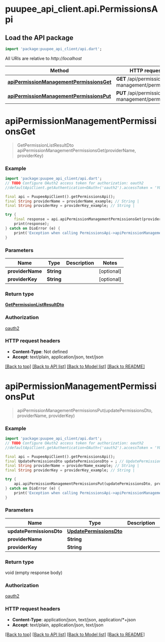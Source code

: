 # puupee_api_client.api.PermissionsApi

## Load the API package
```dart
import 'package:puupee_api_client/api.dart';
```

All URIs are relative to *http://localhost*

Method | HTTP request | Description
------------- | ------------- | -------------
[**apiPermissionManagementPermissionsGet**](PermissionsApi.md#apipermissionmanagementpermissionsget) | **GET** /api/permission-management/permissions | 
[**apiPermissionManagementPermissionsPut**](PermissionsApi.md#apipermissionmanagementpermissionsput) | **PUT** /api/permission-management/permissions | 


# **apiPermissionManagementPermissionsGet**
> GetPermissionListResultDto apiPermissionManagementPermissionsGet(providerName, providerKey)



### Example
```dart
import 'package:puupee_api_client/api.dart';
// TODO Configure OAuth2 access token for authorization: oauth2
//defaultApiClient.getAuthentication<OAuth>('oauth2').accessToken = 'YOUR_ACCESS_TOKEN';

final api = PuupeeApiClient().getPermissionsApi();
final String providerName = providerName_example; // String | 
final String providerKey = providerKey_example; // String | 

try {
    final response = api.apiPermissionManagementPermissionsGet(providerName, providerKey);
    print(response);
} catch on DioError (e) {
    print('Exception when calling PermissionsApi->apiPermissionManagementPermissionsGet: $e\n');
}
```

### Parameters

Name | Type | Description  | Notes
------------- | ------------- | ------------- | -------------
 **providerName** | **String**|  | [optional] 
 **providerKey** | **String**|  | [optional] 

### Return type

[**GetPermissionListResultDto**](GetPermissionListResultDto.md)

### Authorization

[oauth2](../README.md#oauth2)

### HTTP request headers

 - **Content-Type**: Not defined
 - **Accept**: text/plain, application/json, text/json

[[Back to top]](#) [[Back to API list]](../README.md#documentation-for-api-endpoints) [[Back to Model list]](../README.md#documentation-for-models) [[Back to README]](../README.md)

# **apiPermissionManagementPermissionsPut**
> apiPermissionManagementPermissionsPut(updatePermissionsDto, providerName, providerKey)



### Example
```dart
import 'package:puupee_api_client/api.dart';
// TODO Configure OAuth2 access token for authorization: oauth2
//defaultApiClient.getAuthentication<OAuth>('oauth2').accessToken = 'YOUR_ACCESS_TOKEN';

final api = PuupeeApiClient().getPermissionsApi();
final UpdatePermissionsDto updatePermissionsDto = ; // UpdatePermissionsDto | 
final String providerName = providerName_example; // String | 
final String providerKey = providerKey_example; // String | 

try {
    api.apiPermissionManagementPermissionsPut(updatePermissionsDto, providerName, providerKey);
} catch on DioError (e) {
    print('Exception when calling PermissionsApi->apiPermissionManagementPermissionsPut: $e\n');
}
```

### Parameters

Name | Type | Description  | Notes
------------- | ------------- | ------------- | -------------
 **updatePermissionsDto** | [**UpdatePermissionsDto**](UpdatePermissionsDto.md)|  | [optional] 
 **providerName** | **String**|  | [optional] 
 **providerKey** | **String**|  | [optional] 

### Return type

void (empty response body)

### Authorization

[oauth2](../README.md#oauth2)

### HTTP request headers

 - **Content-Type**: application/json, text/json, application/*+json
 - **Accept**: text/plain, application/json, text/json

[[Back to top]](#) [[Back to API list]](../README.md#documentation-for-api-endpoints) [[Back to Model list]](../README.md#documentation-for-models) [[Back to README]](../README.md)

